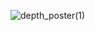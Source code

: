 ![depth_poster(1)](https://github.com/KeyiDing/dl_final_project/assets/41639441/ca852536-f332-4217-a231-d43b24c38b5f)
